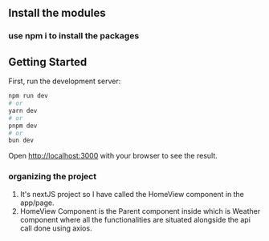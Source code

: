 ## Install the modules
### use npm i to install the packages

## Getting Started

First, run the development server:

```bash
npm run dev
# or
yarn dev
# or
pnpm dev
# or
bun dev
```

Open [http://localhost:3000](http://localhost:3000) with your browser to see the result.


### organizing the project

1. It's nextJS project so I have called the HomeView component in the app/page.
2. HomeView Component is the Parent component inside which is Weather component where all the functionalities are situated alongside the api call done using axios.


